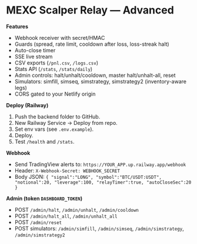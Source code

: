 # MEXC Scalper Relay — Advanced

**Features**
- Webhook receiver with secret/HMAC
- Guards (spread, rate limit, cooldown after loss, loss-streak halt)
- Auto-close timer
- SSE live stream
- CSV exports (`/pnl.csv`, `/logs.csv`)
- Stats API (`/stats`, `/stats/daily`)
- Admin controls: halt/unhalt/cooldown, master halt/unhalt-all, reset
- Simulators: simfill, simseq, simstrategy, simstrategy2 (inventory-aware legs)
- CORS gated to your Netlify origin

**Deploy (Railway)**
1) Push the backend folder to GitHub.  
2) New Railway Service → Deploy from repo.  
3) Set env vars (see `.env.example`).  
4) Deploy.  
5) Test `/health` and `/stats`.

**Webhook**
- Send TradingView alerts to: `https://YOUR_APP.up.railway.app/webhook`
- Header: `X-Webhook-Secret: WEBHOOK_SECRET`
- Body JSON: `{ "signal":"LONG", "symbol":"BTC/USDT:USDT", "notional":20, "leverage":100, "relayTimer":true, "autoCloseSec":20 }`

**Admin (token `DASHBOARD_TOKEN`)**
- POST `/admin/halt`, `/admin/unhalt`, `/admin/cooldown`
- POST `/admin/halt_all`, `/admin/unhalt_all`
- POST `/admin/reset`
- POST simulators: `/admin/simfill`, `/admin/simseq`, `/admin/simstrategy`, `/admin/simstrategy2`
